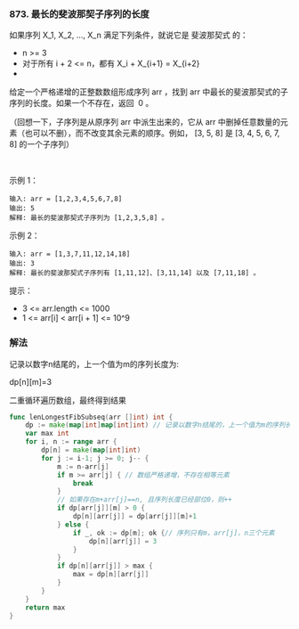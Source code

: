 ### 873. 最长的斐波那契子序列的长度
如果序列 X_1, X_2, ..., X_n 满足下列条件，就说它是 斐波那契式 的：

- n >= 3
- 对于所有 i + 2 <= n，都有 X_i + X_{i+1} = X_{i+2}
- 
给定一个严格递增的正整数数组形成序列 arr ，找到 arr 中最长的斐波那契式的子序列的长度。如果一个不存在，返回  0 。

（回想一下，子序列是从原序列 arr 中派生出来的，它从 arr 中删掉任意数量的元素（也可以不删），而不改变其余元素的顺序。例如， [3, 5, 8] 是 [3, 4, 5, 6, 7, 8] 的一个子序列）

 

示例 1：
```
输入: arr = [1,2,3,4,5,6,7,8]
输出: 5
解释: 最长的斐波那契式子序列为 [1,2,3,5,8] 。
```
示例 2：
```
输入: arr = [1,3,7,11,12,14,18]
输出: 3
解释: 最长的斐波那契式子序列有 [1,11,12]、[3,11,14] 以及 [7,11,18] 。
```

提示：

- 3 <= arr.length <= 1000
- 1 <= arr[i] < arr[i + 1] <= 10^9

### 解法
记录以数字n结尾的，上一个值为m的序列长度为: 

dp[n][m]=3

二重循环遍历数组，最终得到结果
```go
func lenLongestFibSubseq(arr []int) int {
    dp := make(map[int]map[int]int) // 记录以数字n结尾的，上一个值为m的序列长度: dp[n][m]=3
    var max int 
    for i, n := range arr {
        dp[n] = make(map[int]int)
        for j := i-1; j >= 0; j-- {
            m := n-arr[j]
            if m >= arr[j] { // 数组严格递增，不存在相等元素
                break
            }
            // 如果存在m+arr[j]==n, 且序列长度已经部位0，则++
            if dp[arr[j]][m] > 0 {
                dp[n][arr[j]] = dp[arr[j]][m]+1
            } else { 
                if _, ok := dp[m]; ok {// 序列只有m，arr[j]，n三个元素
                    dp[n][arr[j]] = 3
                }
            }
            if dp[n][arr[j]] > max {
                max = dp[n][arr[j]]
            }
        }
    }
    return max 
}
```